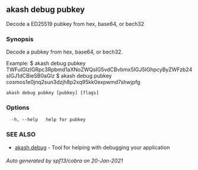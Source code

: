 ## akash debug pubkey

Decode a ED25519 pubkey from hex, base64, or bech32

### Synopsis

Decode a pubkey from hex, base64, or bech32.

Example:
$ akash debug pubkey TWFuIGlzIGRpc3Rpbmd1aXNoZWQsIG5vdCBvbmx5IGJ5IGhpcyByZWFzb24sIGJ1dCBieSB0aGlz
$ akash debug pubkey cosmos1e0jnq2sun3dzjh8p2xq95kk0expwmd7shwjpfg
			

```
akash debug pubkey [pubkey] [flags]
```

### Options

```
  -h, --help   help for pubkey
```

### SEE ALSO

* [akash debug](akash_debug.md)	 - Tool for helping with debugging your application

###### Auto generated by spf13/cobra on 20-Jan-2021
